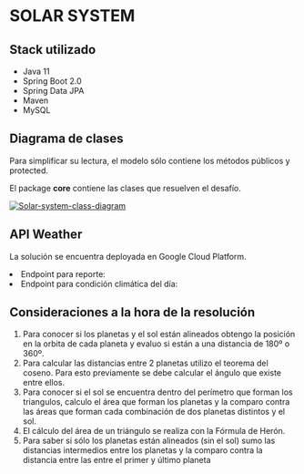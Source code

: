 <h1> SOLAR SYSTEM </h1>

<h2> Stack utilizado </h2>

<ul>
  <li>Java 11</li>
  <li>Spring Boot 2.0</li>
  <li>Spring Data JPA</li>
  <li>Maven</li>
  <li>MySQL</li>
</ul>

<h2> Diagrama de clases </h2>
<p> Para simplificar su lectura, el modelo sólo contiene los métodos públicos y protected. </p>
<p> El package <strong>core</strong> contiene las clases que resuelven el desafío. </p>
<a href='https://postimg.cc/XZbKxPK1' target='_blank'><img src='https://i.postimg.cc/fb3HWnVs/Solar-system-class-diagram.png' border='0' alt='Solar-system-class-diagram'/></a>

<h2>API Weather</h2>

La solución se encuentra deployada en Google Cloud Platform.

<li>Endpoint para reporte: </li>

<li>Endpoint para condición climática del día: </li>

<h2>Consideraciones a la hora de la resolución</h2>
<ol>
    <li>Para conocer si los planetas y el sol están alineados obtengo la posición en la orbita de cada planeta y evaluo si están a una distancia de 180º o 360º.</li>
    <li>Para calcular las distancias entre 2 planetas utilizo el teorema del coseno. Para esto previamente se debe calcular el ángulo que existe entre ellos.</li>
    <li>Para conocer si el sol se encuentra dentro del perímetro que forman los triangulos, calculo el área que forman los planetas y la comparo contra las áreas que forman cada combinación de dos planetas distintos y el sol.</li>
    <li>El cálculo del área de un triángulo se realiza con la Fórmula de Herón.</li>
    <li>Para saber si sólo los planetas están alineados (sin el sol) sumo las distancias intermedios entre los planetas y la comparo contra la distancia entre las entre el primer y último planeta </li>
</ol>
